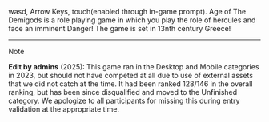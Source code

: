 wasd, Arrow Keys, touch(enabled through in-game prompt). Age of The Demigods is a role playing game in which you play 
the role of hercules and face an imminent Danger! The game is set in 13nth century Greece!

---

> [!NOTE]  
> **Edit by admins** (2025): This game ran in the Desktop and Mobile categories in 2023, but should not have competed 
> at all due to use of external assets that we did not catch at the time. It had been ranked 128/146 in the overall 
> ranking, but has been since disqualified and moved to the Unfinished category. We apologize to all participants 
> for missing this during entry validation at the appropriate time.